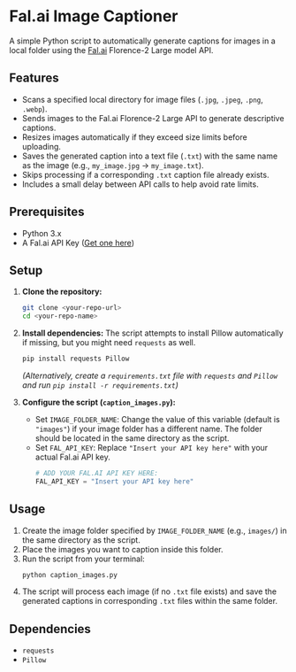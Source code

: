 # Fal.ai Image Captioner

A simple Python script to automatically generate captions for images in a local folder using the [Fal.ai](https://fal.ai/) Florence-2 Large model API.

## Features

* Scans a specified local directory for image files (`.jpg`, `.jpeg`, `.png`, `.webp`).
* Sends images to the Fal.ai Florence-2 Large API to generate descriptive captions.
* Resizes images automatically if they exceed size limits before uploading.
* Saves the generated caption into a text file (`.txt`) with the same name as the image (e.g., `my_image.jpg` -> `my_image.txt`).
* Skips processing if a corresponding `.txt` caption file already exists.
* Includes a small delay between API calls to help avoid rate limits.

## Prerequisites

* Python 3.x
* A Fal.ai API Key ([Get one here](https://fal.ai/))

## Setup

1.  **Clone the repository:**
    ```bash
    git clone <your-repo-url>
    cd <your-repo-name>
    ```
2.  **Install dependencies:**
    The script attempts to install Pillow automatically if missing, but you might need `requests` as well.
    ```bash
    pip install requests Pillow
    ```
    *(Alternatively, create a `requirements.txt` file with `requests` and `Pillow` and run `pip install -r requirements.txt`)*

3.  **Configure the script (`caption_images.py`):**
    * Set `IMAGE_FOLDER_NAME`: Change the value of this variable (default is `"images"`) if your image folder has a different name. The folder should be located in the same directory as the script.
    * Set `FAL_API_KEY`: Replace `"Insert your API key here"` with your actual Fal.ai API key.
      ```python
      # ADD YOUR FAL.AI API KEY HERE:
      FAL_API_KEY = "Insert your API key here"
      ```

## Usage

1.  Create the image folder specified by `IMAGE_FOLDER_NAME` (e.g., `images/`) in the same directory as the script.
2.  Place the images you want to caption inside this folder.
3.  Run the script from your terminal:
    ```bash
    python caption_images.py
    ```
4.  The script will process each image (if no `.txt` file exists) and save the generated captions in corresponding `.txt` files within the same folder.

## Dependencies

* `requests`
* `Pillow`